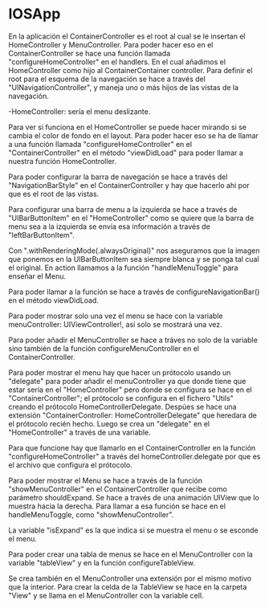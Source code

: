 # IOSApp

En la aplicación el ContainerController es el root al cual se  le insertan el HomeController y MenuController. Para poder hacer eso en el ContainerController  se hace una función llamada "configureHomeController"  en el handlers. En el cual añadimos el HomeController como hijo al ContainerContainer controller. Para definir el root para el esquema de la navegación se hace a través del "UINavigationController", y maneja uno o más hijos de las vistas de la navegación.

-HomeController: sería el menu deslizante.

Para ver si funciona en el HomeController se puede hacer mirando si se cambia el color de fondo en el layout. Para poder hacer  eso se ha de llamar a una función llamada "configureHomeController" en el "ContainerController" en el método "viewDidLoad" para poder llamar a nuestra función HomeController.

Para poder configurar la barra de navegación se hace a través del "NavigationBarStyle" en el ContainerController y hay que hacerlo ahi por que es el root de las vistas.

Para configurar una barra de menu a la izquierda se hace a través de "UIBarButtonItem"  en el "HomeController" como se quiere que la barra de menu sea a la izquierda se envia esa información a través de "leftBarButtonItem".

Con ".withRenderingMode(.alwaysOriginal)" nos aseguramos que la imagen que ponemos en la UIBarButtonItem sea siempre blanca y se ponga tal cual el original. En action llamamos a la función "handleMenuToggle" para enseñar el Menu.

Para poder llamar a la función se hace a través de configureNavigationBar() en el método viewDidLoad.

Para poder mostrar solo una vez el menu se hace con la variable menuController: UIViewController!, así solo se mostrará una vez.

Para poder añadir el MenuController se hace a tráves no solo de la variable sino también de la función configureMenuController en el ContainerController.

Para poder mostrar el menu hay que hacer un prótocolo usando un "delegate" para poder añadir el menuController ya que donde tiene que estar sería en el "HomeController" pero donde se configura se hace en el "ContainerController"; el prótocolo se configura en el fichero "Utils"  creando el prótocolo HomeControllerDelegate. Despúes se hace una extensión "ContainerController: HomeControllerDelegate" que heredara de el prótocolo recién hecho. Luego se crea un "delegate" en el "HomeController" a través de una variable.

Para que funcione hay que llamarlo en el ContainerController en la función "configureHomeController" a través del homeController.delegate por que es el archivo que configura el prótocolo.

Para poder mostrar el Menu se hace a través de la función "showMenuController" en el ContainerController que recibe como parámetro shouldExpand. Se hace a través de una animación UIView que lo muestra hacia la derecha. Para llamar a esa función se hace en el handleMenuToggle, como "showMenuController". 

La variable "isExpand" es la que indica si se muestra el menu o se esconde el menu.

Para poder crear una tabla de menus se hace en el MenuController con la variable "tableView" y en la función configureTableView.

Se crea también en el MenuController una extensión por el mismo motivo que la interior. Para crear la celda de la TableView se hace en la carpeta "View" y se llama en el MenuController con la variable cell.
